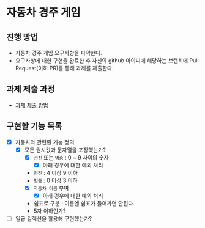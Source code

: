 # 자동차 경주 게임
## 진행 방법
* 자동차 경주 게임 요구사항을 파악한다.
* 요구사항에 대한 구현을 완료한 후 자신의 github 아이디에 해당하는 브랜치에 Pull Request(이하 PR)를 통해 과제를 제출한다.

## 과제 제출 과정
* [과제 제출 방법](https://github.com/next-step/nextstep-docs/tree/master/precourse)

## 구현할 기능 목록
- [x] 자동차와 관련된 기능 정의
  - [x] 모든 원시값과 문자열을 포장했는가?
    - [x] `전진` 또는 `멈춤` : 0 ~ 9 사이의 숫자
      - [x] 아래 경우에 대한 예외 처리
    - `전진` : 4 이상 9 이하
    - `멈춤` : 0 이상 3 이하
    - [x] `자동차 이름` 부여
      - [x] 아래 경우에 대한 예외 처리
    - 쉼표로 구분 : 이름엔 쉼표가 들어가면 안된다.
    - 5자 이하인가?
- [ ] 일급 컬렉션을 활용해 구현했는가?
